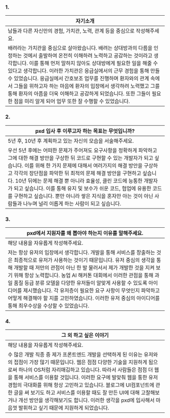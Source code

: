 

### 1.  

| 자기소개                                                     |
| ------------------------------------------------------------ |
| 남들과  다른 자신만의 경험, 가치관, 노력, 관계 등을 중심으로 작성해주세요. |
| 배려라는 가치관을 중심으로 살아왔습니다. 배려는 상대방과의 다름을 인정하는 것에서 출발하여 온전히 이해하려 노력하고 공감하는 것이라고 생각합니다. 이를 통해 먼저 말하지 않아도 상대방에게 필요한 일을 해줄 수 있다고 생각합니다. 이러한 가치관은 응급실에서의 근무 경험을 통해 만들 수 있었습니다. 응급실에서 간호보조 업무를 진행하며 환자와의 관계 속에서 그들을 위하고자 하는 마음에 환자의 입장에서 생각하려 노력했고 그를 통해 환자의 아픔을 더욱 이해하고 공감하게 되었습니다. 또한 그들이 필요한 점을 미리 알게 되어 업무 또한 잘 수행할 수 있었습니다. |

### 2.   

| pxd 입사 후 이루고자 하는 목표는  무엇입니까?                |
| ------------------------------------------------------------ |
| 5년  후, 10년 후 계획하고 있는 자신의 모습을 서술해주세요.   |
| 우선 5년 후에는 어떠한 문제가 주어져도 요구사항을 정확하게 파악하고 그에 대한 해결 방안을 구상한 뒤 코드로 구현할 수 있는 개발자가 되고 싶습니다. 이를 위해 한 가지 문제에 대해서 여러가지의 해결 방안을 구상하고 각각의 장단점을 파악한 뒤 최적의 문제 해결 방안을 구현하고 싶습니다. 10년 뒤에는 문제 해결 뿐 아니라 효율성, 클린 코드에 능통한 개발자가 되고 싶습니다. 이를 통해 유지 및 보수가 쉬운 코드, 협업에 유용한 코드를 구현하고 싶습니다. 뿐만 아니라 쌓은 지식을 혼자만 아는 것이 아닌 사람들과 나누며 널리 이롭게 하는 사람이 되고 싶습니다. |



### 3. 

| pxd에서 지원자를 왜 뽑아야 하는지  이유를 말해주세요.        |
| ------------------------------------------------------------ |
| 해당  내용을 자유롭게 작성해주세요.                          |
| 저는 항상 유저의 입장에서 생각합니다. 개발을 통해 서비스를 창출하는 것은 최종적으로 유저가 사용하는 것이기 때문입니다. 유저 중심의 생각을 통해 개발할 때 저만의 관점이 아닌 한 발 물러서서 제가 개발한 것을 지켜 보기 위해 항상 노력합니다. 농업 AI 해커톤 대회에서 이러한 관점을 통해 과일 품질 등급 분류 모델을 다양한 유저들이 알맞게 사용할 수 있도록 아이디어를 제시했습니다. 각 유저층이 필요한 요구 사항이 무엇인지 파악하고 어떻게 해결해야 할 지를 고민하였습니다. 이러한 유저 중심의 아이디어를 통해 최우수상을 수상할 수 있었습니다. |



### 4. 

| 그 외 하고 싶은 이야기                                       |
| ------------------------------------------------------------ |
| 해당  내용을 자유롭게 작성해주세요.                          |
| 수 많은 개발 직종 중 제가 프론트엔드 개발을 선택하게 된 이유는 유저와의 접점이 가장 많기 때문입니다. 웹은 점점 다양한 기술을 지원하게 됨으로써 하나의 OS처럼 자리매김하고 있습니다. 따라서 사람들은 점점 더 웹을 통해 서비스를 이용할 것입니다. 이러한 요구에 발맞춰 웹을 통한 유저 경험의 극대화를 위해 항상 고민하고 있습니다. 블로그에 UI컴포넌트에 관한 글을 써 보기도 하고 서비스를 이용할 때도 잘 만든 UI에 대해 고찰해보거나 개선 방안을 생각해보기도 합니다. 이러한 생각을 pxd에 입사해서 마음껏 발휘하고 싶기 때문에 지원하게 되었습니다. |